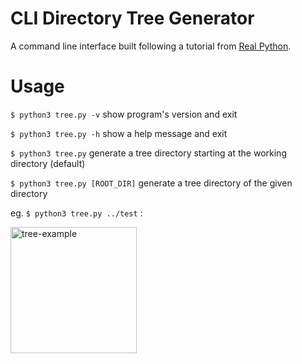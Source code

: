 # CLI Directory Tree Generator
 A command line interface built following a tutorial from [Real Python](https://realpython.com/directory-tree-generator-python/).
# Usage
 `$ python3 tree.py -v` show program's version and exit
 
 `$ python3 tree.py -h` show a help message and exit

 `$ python3 tree.py` generate a tree directory starting at the working directory (default)

 `$ python3 tree.py [ROOT_DIR]` generate a tree directory of the given directory 
 
 eg. `$ python3 tree.py ../test` :

<img width="202" alt="tree-example" src="https://github.com/lilspad/PyTree/assets/76661777/76f1c25d-df54-46e5-9080-91a310c5adc1">

